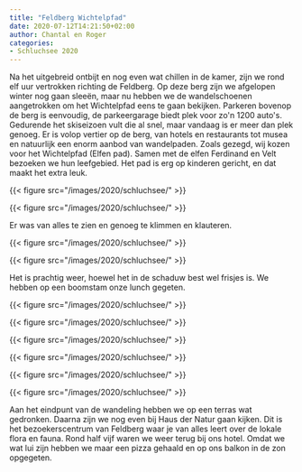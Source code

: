 ```yaml
---
title: "Feldberg Wichtelpfad"
date: 2020-07-12T14:21:50+02:00
author: Chantal en Roger
categories:
- Schluchsee 2020
---
```


Na het uitgebreid ontbijt en nog even wat chillen in de kamer, zijn we rond elf uur vertrokken richting de Feldberg. Op deze berg zijn we afgelopen winter nog gaan sleeën, maar nu hebben we de wandelschoenen aangetrokken om het Wichtelpfad eens te gaan bekijken. Parkeren bovenop de berg is eenvoudig, de parkeergarage biedt plek voor zo'n 1200 auto's. Gedurende het skiseizoen vult die al snel, maar vandaag is er meer dan plek genoeg. Er is volop vertier op de berg, van hotels en restaurants tot musea en natuurlijk een enorm aanbod van wandelpaden. Zoals gezegd, wij kozen voor het Wichtelpfad (Elfen pad). Samen met de elfen Ferdinand en Velt bezoeken we hun leefgebied. Het pad is erg op kinderen gericht, en dat maakt het extra leuk.

{{< figure src="/images/2020/schluchsee/" >}}

{{< figure src="/images/2020/schluchsee/" >}}

Er was van alles te zien en genoeg te klimmen en klauteren.

{{< figure src="/images/2020/schluchsee/" >}}

{{< figure src="/images/2020/schluchsee/" >}}

Het is prachtig weer, hoewel het in de schaduw best wel frisjes is. We hebben op een boomstam onze lunch gegeten.

{{< figure src="/images/2020/schluchsee/" >}}

{{< figure src="/images/2020/schluchsee/" >}}

{{< figure src="/images/2020/schluchsee/" >}}

{{< figure src="/images/2020/schluchsee/" >}}

{{< figure src="/images/2020/schluchsee/" >}}

{{< figure src="/images/2020/schluchsee/" >}}

Aan het eindpunt van de wandeling hebben we op een terras wat gedronken. Daarna zijn we nog even bij Haus der Natur gaan kijken. Dit is het bezoekerscentrum van Feldberg waar je van alles leert over de lokale flora en fauna. Rond half vijf waren we weer terug bij ons hotel. Omdat we wat lui zijn hebben we maar een pizza gehaald en op ons balkon in de zon opgegeten.